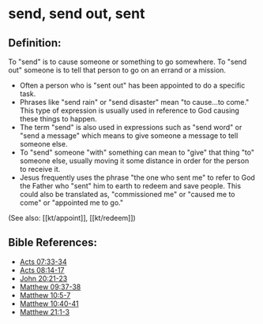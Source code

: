# send, send out, sent #

## Definition: ##

To "send" is to cause someone or something to go somewhere. To "send out" someone is to tell that person to go on an errand or a mission.

* Often a person who is "sent out" has been appointed to do a specific task.
* Phrases like "send rain" or "send disaster" mean "to cause…to come." This type of expression is usually used in reference to God causing these things to happen.
* The term "send" is also used in expressions such as "send word" or "send a message" which means to give someone a message to tell someone else.
* To "send" someone "with" something can mean to "give" that thing "to" someone else, usually moving it some distance in order for the person to receive it.
* Jesus frequently uses the phrase "the one who sent me" to refer to God the Father who "sent" him to earth to redeem and save people. This could also be translated as, "commissioned me" or "caused me to come" or "appointed me to go."

(See also: [[kt/appoint]], [[kt/redeem]])

## Bible References: ##

* [Acts 07:33-34](en/tn/act/help/07/33)
* [Acts 08:14-17](en/tn/act/help/08/14)
* [John 20:21-23](en/tn/jhn/help/20/21)
* [Matthew 09:37-38](en/tn/mat/help/09/37)
* [Matthew 10:5-7](en/tn/mat/help/10/05)
* [Matthew 10:40-41](en/tn/mat/help/10/40)
* [Matthew 21:1-3](en/tn/mat/help/21/01)